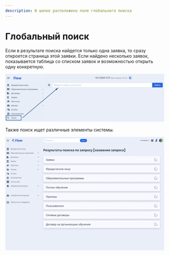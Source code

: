 ```yaml
---
description: В шапке расположено поле глобального поиска
---
```


# Глобальный поиск

Если в результате поиска найдется только одна заявка, то сразу откроется страница этой заявки. Если найдено несколько заявок, показывается таблица со списком заявок и возможностью открыть одну конкретную.

![](<../.gitbook/assets/image (91).png>)

Также поиск ищет различные элементы системы.

![](<../.gitbook/assets/image (92).png>)
